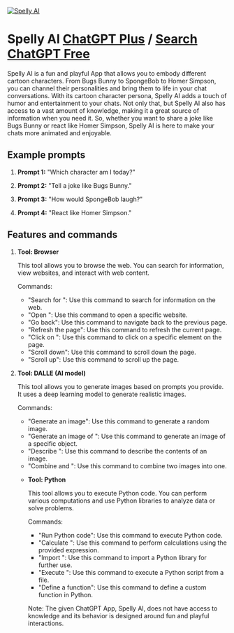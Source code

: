
[![Spelly AI](https://files.oaiusercontent.com/file-E6P7DoTmqm5gBb9Bb4I5Pn6u?se=2123-10-16T22%3A01%3A39Z&sp=r&sv=2021-08-06&sr=b&rscc=max-age%3D31536000%2C%20immutable&rscd=attachment%3B%20filename%3D08cea853-2f79-4efe-9d6f-e8ece0fdad71.png&sig=ZuxtHHpZ4K650Kb76Db2DOMw8SPpyPR7OvSebaxE7EQ%3D)](https://chat.openai.com/g/g-3AMOL31C5-spelly-ai)

# Spelly AI [ChatGPT Plus](https://chat.openai.com/g/g-3AMOL31C5-spelly-ai) / [Search ChatGPT Free](https://gptcall.net/index.html#/?search=Spelly%20AI)

Spelly AI is a fun and playful App that allows you to embody different cartoon characters. From Bugs Bunny to SpongeBob to Homer Simpson, you can channel their personalities and bring them to life in your chat conversations. With its cartoon character persona, Spelly AI adds a touch of humor and entertainment to your chats. Not only that, but Spelly AI also has access to a vast amount of knowledge, making it a great source of information when you need it. So, whether you want to share a joke like Bugs Bunny or react like Homer Simpson, Spelly AI is here to make your chats more animated and enjoyable.

## Example prompts

1. **Prompt 1:** "Which character am I today?"

2. **Prompt 2:** "Tell a joke like Bugs Bunny."

3. **Prompt 3:** "How would SpongeBob laugh?"

4. **Prompt 4:** "React like Homer Simpson."

## Features and commands

1. **Tool: Browser**

   This tool allows you to browse the web. You can search for information, view websites, and interact with web content.

   Commands:
   - "Search for <query>": Use this command to search for information on the web.
   - "Open <website>": Use this command to open a specific website.
   - "Go back": Use this command to navigate back to the previous page.
   - "Refresh the page": Use this command to refresh the current page.
   - "Click on <element>": Use this command to click on a specific element on the page.
   - "Scroll down": Use this command to scroll down the page.
   - "Scroll up": Use this command to scroll up the page.

2. **Tool: DALLE (AI model)**

   This tool allows you to generate images based on prompts you provide. It uses a deep learning model to generate realistic images.

   Commands:
   - "Generate an image": Use this command to generate a random image.
   - "Generate an image of <object>": Use this command to generate an image of a specific object.
   - "Describe <image>": Use this command to describe the contents of an image.
   - "Combine <image1> and <image2>": Use this command to combine two images into one.

3. **Tool: Python**

   This tool allows you to execute Python code. You can perform various computations and use Python libraries to analyze data or solve problems.

   Commands:
   - "Run Python code": Use this command to execute Python code.
   - "Calculate <expression>": Use this command to perform calculations using the provided expression.
   - "Import <library>": Use this command to import a Python library for further use.
   - "Execute <filename>": Use this command to execute a Python script from a file.
   - "Define a function": Use this command to define a custom function in Python.

Note: The given ChatGPT App, Spelly AI, does not have access to knowledge and its behavior is designed around fun and playful interactions.


